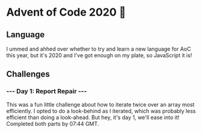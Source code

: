 # Advent of Code 2020 🎄

## Language

I ummed and ahhed over whether to try and learn a new language for AoC this year, but it's 2020 and I've got enough on my plate, so
JavaScript it is!

## Challenges

### --- Day 1: Report Repair ---

This was a fun little challenge about how to iterate twice over an array most efficiently. I opted to do a look-behind as I iterated,
which was probably less efficient than doing a look-ahead. But hey, it's day 1, we'll ease into it! Completed both parts by 07:44 GMT.